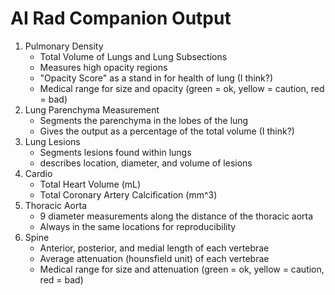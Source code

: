 # AI Rad Companion Output

1. Pulmonary Density
    - Total Volume of Lungs and Lung Subsections
    - Measures high opacity regions
    - "Opacity Score" as a stand in for health of lung (I think?)
    - Medical range for size and opacity (green = ok, yellow = caution, red = bad)
2. Lung Parenchyma Measurement
    - Segments the parenchyma in the lobes of the lung
    - Gives the output as a percentage of the total volume (I think?)
3. Lung Lesions
    - Segments lesions found within lungs
    - describes location, diameter, and volume of lesions
4. Cardio
   - Total Heart Volume (mL)
   - Total Coronary Artery Calcification (mm^3)
5. Thoracic Aorta
   - 9 diameter measurements along the distance of the thoracic aorta
   - Always in the same locations for reproducibility
6. Spine
   - Anterior, posterior, and medial length of each vertebrae
   - Average attenuation (hounsfield unit) of each vertebrae
   - Medical range for size and attenuation (green = ok, yellow = caution, red = bad)
